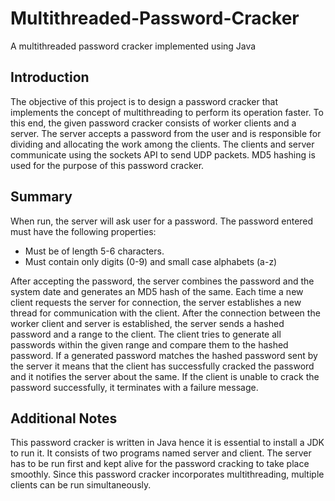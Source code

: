 # Multithreaded-Password-Cracker
A multithreaded password cracker implemented using Java

## Introduction

The objective of this project is to design a password cracker that implements the concept of multithreading to perform its operation faster. To this end, the given password cracker consists of worker clients and a server. The server accepts a password from the user and is responsible for dividing and allocating the work among the clients. The clients and server communicate using the sockets API to send UDP packets. MD5 hashing is used for the purpose of this password cracker.

## Summary
When run, the server will ask user for a password. The password entered must have the following properties:
- Must be of length 5-6 characters.
- Must contain only digits (0-9) and small case alphabets (a-z)

After accepting the password, the server combines the password and the system date and generates an MD5 hash of the same. Each time a new client requests the server for connection, the server establishes a new thread for communication with the client. After the connection between the worker client and server is established, the server sends a hashed password and a range to the client. The client tries to generate all passwords within the given range and compare them to the hashed password. If a generated password matches the hashed password sent by the server it means that the client has successfully cracked the password and it notifies the server about the same. If the client is unable to crack the password successfully, it terminates with a failure message.

## Additional Notes
This password cracker is written in Java hence it is essential to install a JDK to run it. It consists of two programs named server and client. The server has to be run first and kept alive for the password cracking to take place smoothly. Since this password cracker incorporates multithreading, multiple clients can be run simultaneously.
